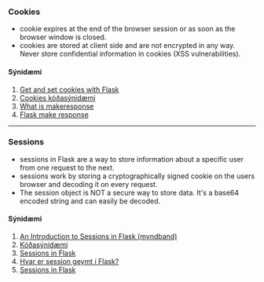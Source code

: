 ### Cookies

* cookie expires at the end of the browser session or as soon as the browser window is closed. 
* cookies are stored at client side and are not encrypted in any way. Never store confidential information in cookies (XSS vulnerabilities).

#### Sýnidæmi

<!--1. [Flask cookies (vefgrein)](https://pythonise.com/series/learning-flask/flask-cookies)-->
1. [Get and set cookies with Flask](https://pythonbasics.org/flask-cookies/)
1. [Cookies kóðasýnidæmi](https://github.com/vefthroun/Namsefni/tree/main/5-Cookies%26Sessions/Cookies)
1. [What is makeresponse](https://www.educative.io/answers/what-is-flaskmakeresponse)
1. [Flask make response](https://www.educba.com/flask-make_response/)

---

### Sessions
- sessions in Flask are a way to store information about a specific user from one request to the next.
- sessions work by storing a cryptographically signed cookie on the users browser and decoding it on every request.
- The session object is NOT a secure way to store data. It's a base64 encoded string and can easily be decoded.

#### Sýnidæmi

<!-- 1. [An Introduction to Sessions in Flask (myndband)](https://www.youtube.com/watch?v=T1ZVyY1LWOg) _private?_ -->
1. [An Introduction to Sessions in Flask (myndband)](https://www.youtube.com/watch?v=WsoL4MIhJbg)
1. [Kóðasýnidæmi](https://github.com/vefthroun/Namsefni/tree/main/5-Cookies%26Sessions/Sessions) 
1. [Sessions in Flask](https://overiq.com/flask-101/sessions-in-flask/)
1. [Hvar er session geymt í Flask?](https://stackoverflow.com/questions/52677755/where-does-flask-store-the-sessions)
1. [Sessions in Flask](https://testdriven.io/blog/flask-sessions/)

<!--1. [The Flask session object](https://pythonise.com/series/learning-flask/flask-session-object)-->

